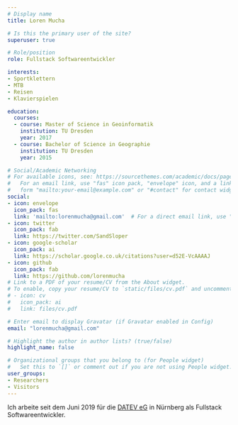 ```yaml
---
# Display name
title: Loren Mucha

# Is this the primary user of the site?
superuser: true

# Role/position
role: Fullstack Softwareentwickler

interests:
- Sportklettern
- MTB
- Reisen
- Klavierspielen

education:
  courses:
  - course: Master of Science in Geoinformatik
    institution: TU Dresden
    year: 2017
  - course: Bachelor of Science in Geographie
    institution: TU Dresden
    year: 2015

# Social/Academic Networking
# For available icons, see: https://sourcethemes.com/academic/docs/page-builder/#icons
#   For an email link, use "fas" icon pack, "envelope" icon, and a link in the
#   form "mailto:your-email@example.com" or "#contact" for contact widget.
social:
- icon: envelope
  icon_pack: fas
  link: 'mailto:lorenmucha@gmail.com'  # For a direct email link, use "mailto:test@example.org".
- icon: twitter
  icon_pack: fab
  link: https://twitter.com/SandSloper
- icon: google-scholar
  icon_pack: ai
  link: https://scholar.google.co.uk/citations?user=d52E-VcAAAAJ
- icon: github
  icon_pack: fab
  link: https://github.com/lorenmucha
# Link to a PDF of your resume/CV from the About widget.
# To enable, copy your resume/CV to `static/files/cv.pdf` and uncomment the lines below.
# - icon: cv
#   icon_pack: ai
#   link: files/cv.pdf

# Enter email to display Gravatar (if Gravatar enabled in Config)
email: "lorenmucha@gmail.com"

# Highlight the author in author lists? (true/false)
highlight_name: false

# Organizational groups that you belong to (for People widget)
#   Set this to `[]` or comment out if you are not using People widget.
user_groups:
- Researchers
- Visitors
---
```


Ich arbeite seit dem Juni 2019 für die <a href="https://datev.de" target="_blank">DATEV eG</a> in Nürnberg als Fullstack Softwareentwickler. 